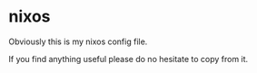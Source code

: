 # nixos
Obviously this is my nixos config file.

If you find anything useful please do no hesitate to copy from it.
